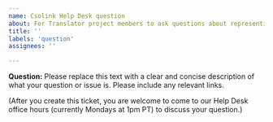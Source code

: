 ```yaml
---
name: Csolink Help Desk question
about: For Translator project members to ask questions about representing their data or knowledge using the Csolink Model
title: ''
labels: 'question'
assignees: ''

---
```


**Question:**
Please replace this text with a clear and concise description of what your question or issue is. Please include any relevant links.

(After you create this ticket, you are welcome to come to our Help Desk office hours (currently Mondays at 1pm PT) to discuss your question.)

